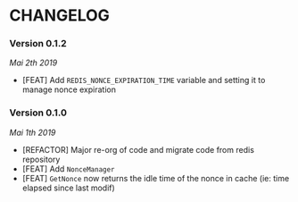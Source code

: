 # CHANGELOG

### Version 0.1.2

*Mai 2th 2019*

- [FEAT] Add `REDIS_NONCE_EXPIRATION_TIME` variable and setting it to manage nonce expiration

### Version 0.1.0

*Mai 1th 2019*

- [REFACTOR] Major re-org of code and migrate code from redis repository
- [FEAT] Add `NonceManager`
- [FEAT] `GetNonce` now returns the idle time of the nonce in cache (ie: time elapsed since last modif)

